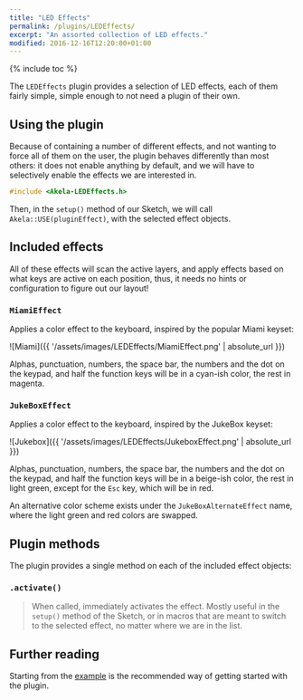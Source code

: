 ```yaml
---
title: "LED Effects"
permalink: /plugins/LEDEffects/
excerpt: "An assorted collection of LED effects."
modified: 2016-12-16T12:20:00+01:00
---
```


{% include toc %}

The `LEDEffects` plugin provides a selection of LED effects, each of them fairly
simple, simple enough to not need a plugin of their own. 

## Using the plugin

Because of containing a number of different effects, and not wanting to force
all of them on the user, the plugin behaves differently than most others: it
does not enable anything by default, and we will have to selectively enable the
effects we are interested in.

```c++
#include <Akela-LEDEffects.h>
```

Then, in the `setup()` method of our Sketch, we will call
`Akela::USE(pluginEffect)`, with the selected effect objects.

## Included effects

All of these effects will scan the active layers, and apply effects based on
what keys are active on each position, thus, it needs no hints or configuration
to figure out our layout!

### `MiamiEffect`

Applies a color effect to the keyboard, inspired by the popular Miami keyset:

![Miami]({{ '/assets/images/LEDEffects/MiamiEffect.png' | absolute_url }})

Alphas, punctuation, numbers, the space bar, the numbers and the dot on the
keypad, and half the function keys will be in a cyan-ish color, the rest in
magenta.

### `JukeBoxEffect`

Applies a color effect to the keyboard, inspired by the JukeBox keyset:

![Jukebox]({{ '/assets/images/LEDEffects/JukeboxEffect.png' | absolute_url }})

Alphas, punctuation, numbers, the space bar, the numbers and the dot on the
keypad, and half the function keys will be in a beige-ish color, the rest in
light green, except for the `Esc` key, which will be in red.

An alternative color scheme exists under the `JukeBoxAlternateEffect` name,
where the light green and red colors are swapped.

## Plugin methods

The plugin provides a single method on each of the included effect objects:

### `.activate()`

> When called, immediately activates the effect. Mostly useful in the `setup()`
> method of the Sketch, or in macros that are meant to switch to the selected
> effect, no matter where we are in the list.

## Further reading

Starting from the [example][plugin:example] is the recommended way of getting
started with the plugin.

 [plugin:example]: https://github.com/algernon/Akela/blob/master/lib/Akela-LEDEffects/examples/LEDEffects/LEDEffects.ino
